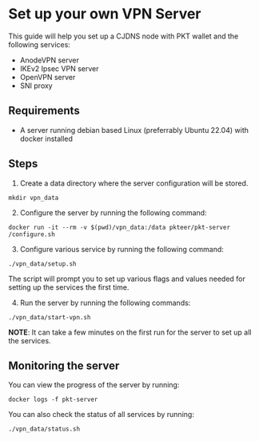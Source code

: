 # Set up your own VPN Server 

This guide will help you set up a CJDNS node with PKT wallet and the following services:
* AnodeVPN server
* IKEv2 Ipsec VPN server
* OpenVPN server
* SNI proxy

## Requirements
* A server running debian based Linux (preferrably Ubuntu 22.04) with docker installed

## Steps

1. Create a data directory where the server configuration will be stored.

```mkdir vpn_data```

2. Configure the server by running the following command:

```docker run -it --rm -v $(pwd)/vpn_data:/data pkteer/pkt-server /configure.sh```

3. Configure various service by running the following command:

```./vpn_data/setup.sh```

The script will prompt you to set up various flags and values needed for setting up the services the first time.

4. Run the server by running the following commands:

```./vpn_data/start-vpn.sh```

**NOTE**: It can take a few minutes on the first run for the server to set up all the services.

## Monitoring the server

You can view the progress of the server by running:

```docker logs -f pkt-server```

You can also check the status of all services by running:

```./vpn_data/status.sh```
